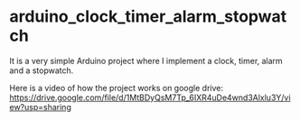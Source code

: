# arduino_clock_timer_alarm_stopwatch
It is a very simple Arduino project where I implement a clock, timer, alarm and a stopwatch.

Here is a video of how the project works on google drive: 
https://drive.google.com/file/d/1MtBDyQsM7Tp_6IXR4uDe4wnd3Alxlu3Y/view?usp=sharing
